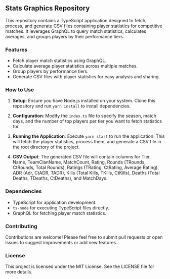 ## Stats Graphics Repository

This repository contains a TypeScript application designed to fetch, process, and generate CSV files containing player statistics for competitive matches. It leverages GraphQL to query match statistics, calculates averages, and groups players by their performance tiers.

### Features

- Fetch player match statistics using GraphQL.
- Calculate average player statistics across multiple matches.
- Group players by performance tiers.
- Generate CSV files with player statistics for easy analysis and sharing.

### How to Use

1. **Setup**: Ensure you have Node.js installed on your system. Clone this repository and run `yarn install` to install dependencies.

2. **Configuration**: Modify the `index.ts` file to specify the season, match days, and the number of top players per tier you want to fetch statistics for.

3. **Running the Application**: Execute `yarn start` to run the application. This will fetch the player statistics, process them, and generate a CSV file in the root directory of the project.

4. **CSV Output**: The generated CSV file will contain columns for Tier, Name, TeamClanName, MatchCount, Rating, Rounds (TRounds, CtRounds, Total Rounds), Ratings (TRating, CtRating, Average Rating), ADR (Adr, CtADR, TADR), Kills (Total Kills, TKills, CtKills), Deaths (Total Deaths, TDeaths, CtDeaths), and MatchDays.

### Dependencies

- TypeScript for application development.
- `ts-node` for executing TypeScript files directly.
- GraphQL for fetching player match statistics.

### Contributing

Contributions are welcome! Please feel free to submit pull requests or open issues to suggest improvements or add new features.

### License

This project is licensed under the MIT License. See the LICENSE file for more details.
